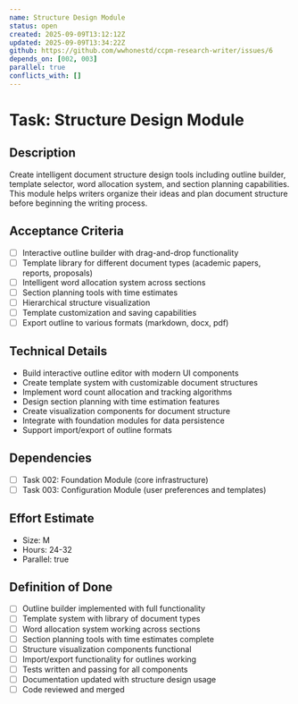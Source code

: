 ```yaml
---
name: Structure Design Module
status: open
created: 2025-09-09T13:12:12Z
updated: 2025-09-09T13:34:22Z
github: https://github.com/wwhonestd/ccpm-research-writer/issues/6
depends_on: [002, 003]
parallel: true
conflicts_with: []
---
```


# Task: Structure Design Module

## Description
Create intelligent document structure design tools including outline builder, template selector, word allocation system, and section planning capabilities. This module helps writers organize their ideas and plan document structure before beginning the writing process.

## Acceptance Criteria
- [ ] Interactive outline builder with drag-and-drop functionality
- [ ] Template library for different document types (academic papers, reports, proposals)
- [ ] Intelligent word allocation system across sections
- [ ] Section planning tools with time estimates
- [ ] Hierarchical structure visualization
- [ ] Template customization and saving capabilities
- [ ] Export outline to various formats (markdown, docx, pdf)

## Technical Details  
- Build interactive outline editor with modern UI components
- Create template system with customizable document structures
- Implement word count allocation and tracking algorithms
- Design section planning with time estimation features
- Create visualization components for document structure
- Integrate with foundation modules for data persistence
- Support import/export of outline formats

## Dependencies
- [ ] Task 002: Foundation Module (core infrastructure)
- [ ] Task 003: Configuration Module (user preferences and templates)

## Effort Estimate
- Size: M
- Hours: 24-32
- Parallel: true

## Definition of Done
- [ ] Outline builder implemented with full functionality
- [ ] Template system with library of document types
- [ ] Word allocation system working across sections
- [ ] Section planning tools with time estimates complete
- [ ] Structure visualization components functional
- [ ] Import/export functionality for outlines working
- [ ] Tests written and passing for all components
- [ ] Documentation updated with structure design usage
- [ ] Code reviewed and merged
